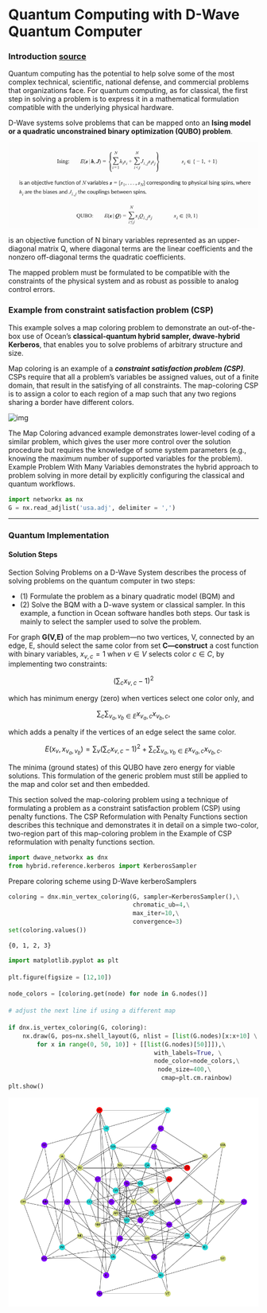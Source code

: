 
# Quantum Computing with D-Wave Quantum Computer

### Introduction [source](https://docs.dwavesys.com/docs/latest/c_handbook_0.html)
Quantum computing has the potential to help solve some of the most complex technical, scientific, national defense, and commercial problems that organizations face. For quantum computing, as for classical, the first step in solving a problem is to express it in a mathematical formulation compatible with the underlying physical hardware.

D-Wave systems solve problems that can be mapped onto an **Ising model or a quadratic unconstrained binary optimization (QUBO) problem**.



![img](img/11.png)

is an objective function of N binary variables represented as an upper-diagonal matrix Q, where diagonal terms are the linear coefficients and the nonzero off-diagonal terms the quadratic coefficients.

The mapped problem must be formulated to be compatible with the constraints of the physical system and as robust as possible to analog control errors.

### Example from constraint satisfaction problem (CSP)

This example solves a map coloring problem to demonstrate an out-of-the-box use of Ocean’s **classical-quantum hybrid sampler, dwave-hybrid Kerberos**, that enables you to solve problems of arbitrary structure and size.

Map coloring is an example of a ***constraint satisfaction problem (CSP)***. CSPs require that all a problem’s variables be assigned values, out of a finite domain, that result in the satisfying of all constraints. The map-coloring CSP is to assign a color to each region of a map such that any two regions sharing a border have different colors.



![img](https://docs.ocean.dwavesys.com/en/latest/_images/us_map.png)

The Map Coloring advanced example demonstrates lower-level coding of a similar problem, which gives the user more control over the solution procedure but requires the knowledge of some system parameters (e.g., knowing the maximum number of supported variables for the problem). Example Problem With Many Variables demonstrates the hybrid approach to problem solving in more detail by explicitly configuring the classical and quantum workflows.


```python
import networkx as nx
G = nx.read_adjlist('usa.adj', delimiter = ',')   
```

--------

### Quantum Implementation

#### Solution Steps
Section Solving Problems on a D-Wave System describes the process of solving problems on the quantum computer in two steps: 
  - (1) Formulate the problem as a binary quadratic model (BQM) and 
  - (2) Solve the BQM with a D-wave system or classical sampler. In this example, a function in Ocean software handles both steps. Our task is mainly to select the sampler used to solve the problem.



For graph **G(V,E)** of the map problem—no two vertices, V, connected by an edge, E, should select the same color from set **C—construct** a cost function with binary variables, $x_{v,c}=1$ when $v∈V$ selects color $c∈C$, by implementing two constraints:

$$(\sum_c x_{v,c} -1)^2$$

which has minimum energy (zero) when vertices select one color only, and

$$\sum_c \sum_{v_a,v_b \in E} x_{v_a,c} x_{v_b,c},$$

which adds a penalty if the vertices of an edge select the same color.



$$E(x_v,x_{v_a,v_b}) = \sum_v (\sum_c x_{v,c} -1)^2 +
\sum_c \sum_{v_a,v_b \in E} x_{v_a,c} x_{v_b,c}.$$

The minima (ground states) of this QUBO have zero energy for viable solutions. This formulation of the generic problem must still be applied to the map and color set and then embedded.

This section solved the map-coloring problem using a technique of formulating a problem as a constraint satisfaction problem (CSP) using penalty functions. The CSP Reformulation with Penalty Functions section describes this technique and demonstrates it in detail on a simple two-color, two-region part of this map-coloring problem in the Example of CSP reformulation with penalty functions section.




```python
import dwave_networkx as dnx
from hybrid.reference.kerberos import KerberosSampler
```

Prepare coloring scheme using D-Wave kerberoSamplers


```python
coloring = dnx.min_vertex_coloring(G, sampler=KerberosSampler(),\
                                   chromatic_ub=4,\
                                   max_iter=10,\
                                   convergence=3)
set(coloring.values())
```




    {0, 1, 2, 3}




```python
import matplotlib.pyplot as plt

plt.figure(figsize = [12,10])

node_colors = [coloring.get(node) for node in G.nodes()]

# adjust the next line if using a different map

if dnx.is_vertex_coloring(G, coloring):  
    nx.draw(G, pos=nx.shell_layout(G, nlist = [list(G.nodes)[x:x+10] \
    	for x in range(0, 50, 10)] + [[list(G.nodes)[50]]]),\
    									 with_labels=True, \
    									 node_color=node_colors,\
    									  node_size=400,\
    									   cmap=plt.cm.rainbow)
plt.show()
```


![png](output_22_0.png)





```python

```
